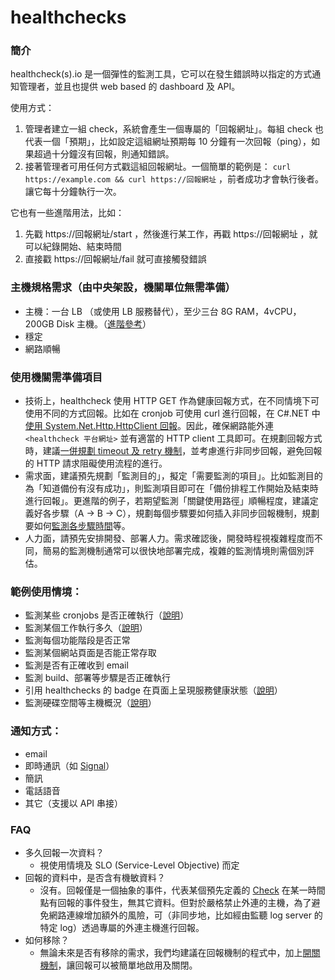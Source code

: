 # healthchecks

### 簡介

healthcheck(s).io 是一個彈性的監測工具，它可以在發生錯誤時以指定的方式通知管理者，並且也提供 web based 的 dashboard 及 API。

使用方式：
1. 管理者建立一組 check，系統會產生一個專屬的「回報網址」。每組 check 也代表一個「預期」，比如設定這組網址預期每 10 分鐘有一次回報（ping），如果超過十分鐘沒有回報，則通知錯誤。
2. 接著管理者可用任何方式戳這組回報網址。一個簡單的範例是： `curl https://example.com && curl https://回報網址` ，前者成功才會執行後者。 讓它每十分鐘執行一次。

它也有一些進階用法，比如：
1. 先戳 https://回報網址/start ，然後進行某工作，再戳 https://回報網址 ，就可以紀錄開始、結束時間
2. 直接戳 https://回報網址/fail 就可直接觸發錯誤

### 主機規格需求（由中央架設，機關單位無需準備）
* 主機：一台 LB （或使用 LB 服務替代），至少三台 8G RAM，4vCPU，200GB Disk 主機。（[進階參考](https://blog.healthchecks.io/2022/02/healthchecks-io-hosting-setup-2022-edition/)）
* 穩定
* 網路順暢

### 使用機關需準備項目

* 技術上，healthcheck 使用 HTTP GET 作為健康回報方式，在不同情境下可使用不同的方式回報。比如在 cronjob 可使用 curl 進行回報，在 C#.NET 中[使用 System.Net.Http.HttpClient 回報](https://healthchecks.io/docs/csharp/)。因此，確保網路能外連 `<healthcheck 平台網址>` 並有適當的 HTTP client 工具即可。在規劃回報方式時，建議[一併規劃 timeout 及 retry 機制](https://healthchecks.io/docs/reliability_tips/)，並考慮進行非同步回報，避免回報的 HTTP 請求阻礙使用流程的進行。
* 需求面，建議預先規劃「監測目的」，擬定「需要監測的項目」。比如監測目的為「知道備份有沒有成功」，則監測項目即可在「備份排程工作開始及結束時進行回報」。更進階的例子，若期望監測「關鍵使用路徑」順暢程度，建議定義好各步驟（A -> B -> C），規劃每個步驟要如何插入非同步回報機制，規劃要如何[監測各步驟時間](https://healthchecks.io/docs/measuring_script_run_time/)等。
* 人力面，請預先安排開發、部署人力。需求確認後，開發時程視複雜程度而不同，簡易的監測機制通常可以很快地部署完成，複雜的監測情境則需個別評估。

### 範例使用情境：
* 監測某些 cronjobs 是否正確執行（[說明](https://healthchecks.io/docs/monitoring_cron_jobs/)）
* 監測某個工作執行多久（[說明](https://healthchecks.io/docs/measuring_script_run_time/)）
* 監測每個功能階段是否正常
* 監測某個網站頁面是否能正常存取
* 監測是否有正確收到 email
* 監測 build、部署等步驟是否正確執行
* 引用 healthchecks 的 badge 在頁面上呈現服務健康狀態（[說明](https://healthchecks.io/docs/badges/)）
* 監測硬碟空間等主機概況（[說明](https://blog.healthchecks.io/2023/05/monitor-disk-space-on-servers-without-installing-monitoring-agents/)）

### 通知方式：
* email
* 即時通訊（如 [Signal](https://blog.healthchecks.io/2023/01/how-healthchecks-sends-signal-notifications/)）
* 簡訊
* 電話語音
* 其它（支援以 API 串接）

### FAQ
* 多久回報一次資料？
  * 視使用情境及 SLO (Service-Level Objective) 而定
* 回報的資料中，是否含有機敏資料？
  * 沒有。回報僅是一個抽象的事件，代表某個預先定義的 [Check](https://healthchecks.io/docs/configuring_checks/) 在某一時間點有回報的事件發生，無其它資料。但對於嚴格禁止外連的主機，為了避免網路連線增加額外的風險，可（非同步地，比如經由監聽 log server 的特定 log）透過專屬的外連主機進行回報。 
* 如何移除？
  * 無論未來是否有移除的需求，我們均建議在回報機制的程式中，加上[開關機制](https://en.wikipedia.org/wiki/Feature_toggle)，讓回報可以被簡單地啟用及關閉。
